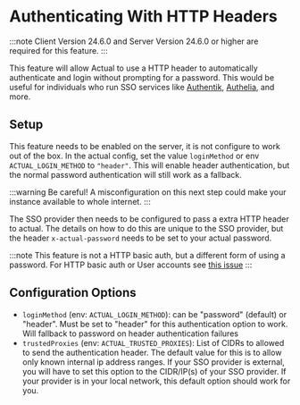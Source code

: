 # Authenticating With HTTP Headers

:::note
Client Version 24.6.0 and
Server Version 24.6.0 or higher are required for this feature.
:::

This feature will allow Actual to use a HTTP header to automatically authenticate and login without prompting for a password. This would be useful for individuals who run SSO services like [Authentik](https://goauthentik.io/), [Authelia](https://www.authelia.com/), and more.

## Setup

This feature needs to be enabled on the server, it is not configure to work out of the box. In the actual config, set the value `loginMethod` or env `ACTUAL_LOGIN_METHOD` to `"header"`. This will enable header authentication, but the normal password authentication will still work as a fallback. 

:::warning
Be careful! A misconfiguration on this next step could make your instance available to whole internet. 
:::

The SSO provider then needs to be configured to pass a extra HTTP header to actual. The details on how to do this are unique to the SSO provider, but the header `x-actual-password` needs to be set to your actual password.


:::note
This feature is not a HTTP basic auth, but a different form of using a password. For HTTP basic auth or User accounts see [this issue](https://github.com/actualbudget/actual/issues/524)
:::

## Configuration Options

* `loginMethod` (env: `ACTUAL_LOGIN_METHOD`): can be "password" (default) or "header". Must be set to "header" for this authentication option to work. Will fallback to password on header authentication failures
* `trustedProxies` (env: `ACTUAL_TRUSTED_PROXIES`): List of CIDRs to allowed to send the authentication header. The default value for this is to allow only known internal ip address ranges. If your SSO provider is external, you will have to set this option to the CIDR/IP(s) of your SSO provider. If your provider is in your local network, this default option should work for you. 
